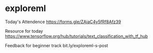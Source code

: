 # exploreml

Today's Attendence
https://forms.gle/ZAiaC4y5fRf8Afz39

Resource for today
https://www.tensorflow.org/hub/tutorials/text_classification_with_tf_hub

Feedback for beginner track
bit.ly/exploreml-s-post

